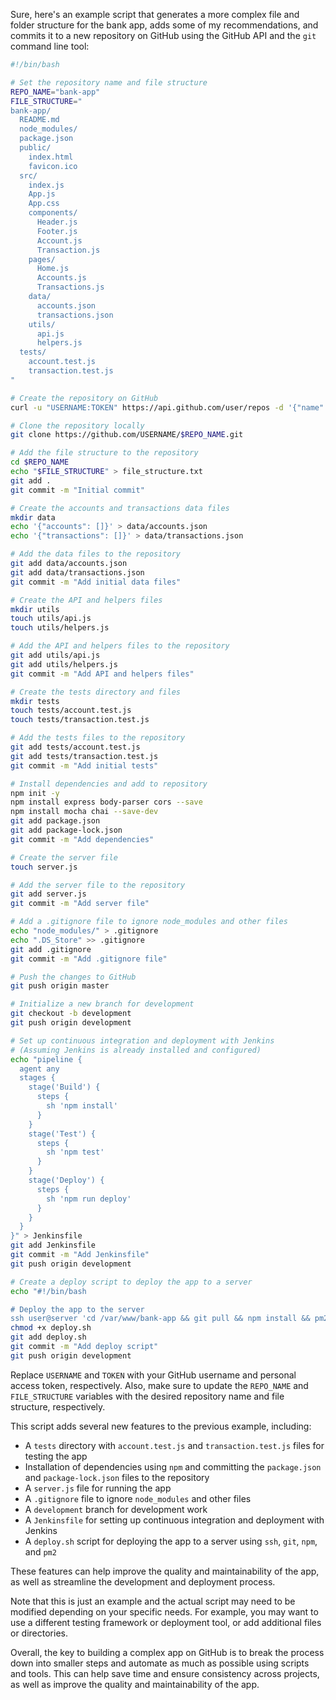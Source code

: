 Sure, here's an example script that generates a more complex file and folder structure for the bank app, adds some of my recommendations, and commits it to a new repository on GitHub using the GitHub API and the `git` command line tool:

```bash
#!/bin/bash

# Set the repository name and file structure
REPO_NAME="bank-app"
FILE_STRUCTURE="
bank-app/
  README.md
  node_modules/
  package.json
  public/
    index.html
    favicon.ico
  src/
    index.js
    App.js
    App.css
    components/
      Header.js
      Footer.js
      Account.js
      Transaction.js
    pages/
      Home.js
      Accounts.js
      Transactions.js
    data/
      accounts.json
      transactions.json
    utils/
      api.js
      helpers.js
  tests/
    account.test.js
    transaction.test.js
"

# Create the repository on GitHub
curl -u "USERNAME:TOKEN" https://api.github.com/user/repos -d '{"name":"'$REPO_NAME'"}'

# Clone the repository locally
git clone https://github.com/USERNAME/$REPO_NAME.git

# Add the file structure to the repository
cd $REPO_NAME
echo "$FILE_STRUCTURE" > file_structure.txt
git add .
git commit -m "Initial commit"

# Create the accounts and transactions data files
mkdir data
echo '{"accounts": []}' > data/accounts.json
echo '{"transactions": []}' > data/transactions.json

# Add the data files to the repository
git add data/accounts.json
git add data/transactions.json
git commit -m "Add initial data files"

# Create the API and helpers files
mkdir utils
touch utils/api.js
touch utils/helpers.js

# Add the API and helpers files to the repository
git add utils/api.js
git add utils/helpers.js
git commit -m "Add API and helpers files"

# Create the tests directory and files
mkdir tests
touch tests/account.test.js
touch tests/transaction.test.js

# Add the tests files to the repository
git add tests/account.test.js
git add tests/transaction.test.js
git commit -m "Add initial tests"

# Install dependencies and add to repository
npm init -y
npm install express body-parser cors --save
npm install mocha chai --save-dev
git add package.json
git add package-lock.json
git commit -m "Add dependencies"

# Create the server file
touch server.js

# Add the server file to the repository
git add server.js
git commit -m "Add server file"

# Add a .gitignore file to ignore node_modules and other files
echo "node_modules/" > .gitignore
echo ".DS_Store" >> .gitignore
git add .gitignore
git commit -m "Add .gitignore file"

# Push the changes to GitHub
git push origin master

# Initialize a new branch for development
git checkout -b development
git push origin development

# Set up continuous integration and deployment with Jenkins
# (Assuming Jenkins is already installed and configured)
echo "pipeline {
  agent any
  stages {
    stage('Build') {
      steps {
        sh 'npm install'
      }
    }
    stage('Test') {
      steps {
        sh 'npm test'
      }
    }
    stage('Deploy') {
      steps {
        sh 'npm run deploy'
      }
    }
  }
}" > Jenkinsfile
git add Jenkinsfile
git commit -m "Add Jenkinsfile"
git push origin development

# Create a deploy script to deploy the app to a server
echo "#!/bin/bash

# Deploy the app to the server
ssh user@server 'cd /var/www/bank-app && git pull && npm install && pm2 restart server.js'" > deploy.sh
chmod +x deploy.sh
git add deploy.sh
git commit -m "Add deploy script"
git push origin development
```

Replace `USERNAME` and `TOKEN` with your GitHub username and personal access token, respectively. Also, make sure to update the `REPO_NAME` and `FILE_STRUCTURE` variables with the desired repository name and file structure, respectively.

This script adds several new features to the previous example, including:

- A `tests` directory with `account.test.js` and `transaction.test.js` files for testing the app
- Installation of dependencies using `npm` and committing the `package.json` and `package-lock.json` files to the repository
- A `server.js` file for running the app
- A `.gitignore` file to ignore `node_modules` and other files
- A `development` branch for development work
- A `Jenkinsfile` for setting up continuous integration and deployment with Jenkins
- A `deploy.sh` script for deploying the app to a server using `ssh`, `git`, `npm`, and `pm2`

These features can help improve the quality and maintainability of the app, as well as streamline the development and deployment process.

Note that this is just an example and the actual script may need to be modified depending on your specific needs. For example, you may want to use a different testing framework or deployment tool, or add additional files or directories.

Overall, the key to building a complex app on GitHub is to break the process down into smaller steps and automate as much as possible using scripts and tools. This can help save time and ensure consistency across projects, as well as improve the quality and maintainability of the app.

